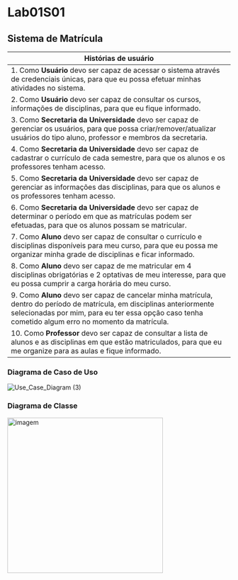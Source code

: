 # Lab01S01

## Sistema de Matrícula

| Histórias de usuário | 
| ------------------- | 
| 1. Como **Usuário** devo ser capaz de acessar o sistema através de credenciais únicas, para que eu possa efetuar minhas atividades no sistema. |
| 2. Como **Usuário** devo ser capaz de consultar os cursos, informações de disciplinas, para que eu fique informado. |
| 3. Como **Secretaria da Universidade** devo ser capaz de gerenciar os usuários, para que possa criar/remover/atualizar usuários do tipo aluno, professor e membros da secretaria. |
| 4. Como **Secretaria da Universidade** devo ser capaz de cadastrar o currículo de cada semestre, para que os alunos e os professores tenham acesso. |
| 5. Como **Secretaria da Universidade** devo ser capaz de gerenciar as informações das disciplinas, para que os alunos e os professores tenham acesso. |
| 6. Como **Secretaria da Universidade** devo ser capaz de determinar o período em que as matrículas podem ser efetuadas, para que os alunos possam se matricular. |
| 7. Como **Aluno** devo ser capaz de consultar o currículo e disciplinas disponíveis para meu curso, para que eu possa me organizar minha grade de disciplinas e ficar informado. |
| 8. Como **Aluno** devo ser capaz de me matricular em 4 disciplinas obrigatórias e 2 optativas de meu interesse, para que eu possa cumprir a carga horária do meu curso. |
| 9. Como **Aluno** devo ser capaz de cancelar minha matrícula, dentro do período de matrícula, em disciplinas anteriormente selecionadas por mim, para eu ter essa opção caso tenha cometido algum erro no momento da matrícula. |
| 10. Como **Professor** devo ser capaz de consultar a lista de alunos e as disciplinas em que estão matriculados, para que eu me organize para as aulas e fique informado. |


### Diagrama de Caso de Uso
![Use_Case_Diagram (3)](https://user-images.githubusercontent.com/43525534/130367241-c6d264f7-e895-4d6b-9e09-48d1e586c520.png)

### Diagrama de Classe
<img width="351" alt="imagem" src="https://user-images.githubusercontent.com/43525534/131268109-d2cc3bdb-569f-48b4-8669-6dab420dc4d7.PNG">
